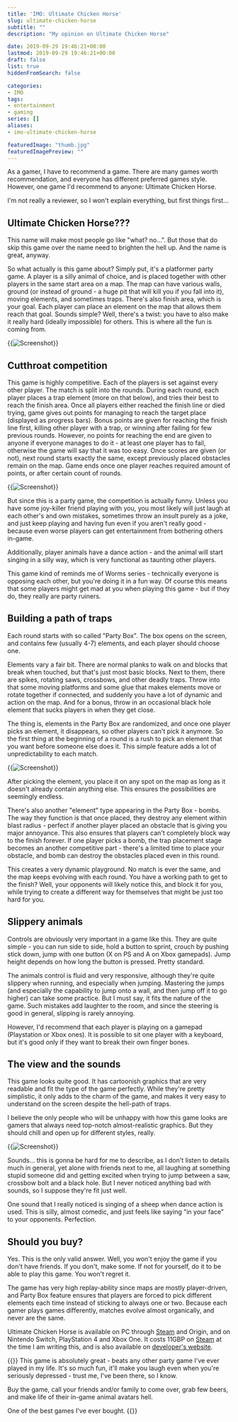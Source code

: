 ```yaml
---
title: 'IMO: Ultimate Chicken Horse'
slug: ultimate-chicken-horse
subtitle: ""
description: "My opinion on Ultimate Chicken Horse"

date: 2019-09-29 19:46:21+00:00
lastmod: 2019-09-29 19:46:21+00:00
draft: false
list: true
hiddenFromSearch: false

categories:
- IMO
tags:
- entertainment
- gaming
series: []
aliases: 
- imo-ultimate-chicken-horse

featuredImage: "thumb.jpg"
featuredImagePreview: ""
---
```


As a gamer, I have to recommend a game. There are many games worth recommendation, and everyone has different preferred games style. However, one game I'd recommend to anyone: Ultimate Chicken Horse.

I'm not really a reviewer, so I won't explain everything, but first things first...

<!--more-->

## Ultimate Chicken Horse???

This name will make most people go like "what? no...". But those that do skip this game over the name need to brighten the hell up. And the name is great, anyway.

So what actually is this game about? Simply put, it's a platformer party game. A player is a silly animal of choice, and is placed together with other players in the same start area on a map. The map can have various walls, ground (or instead of ground - a huge pit that will kill you if you fall into it), moving elements, and sometimes traps. There's also finish area, which is your goal. Each player can place an element on the map that allows them reach that goal. Sounds simple? Well, there's a twist: you have to also make it really hard (ideally impossible) for others. This is where all the fun is coming from.

{{<image src="screenshot1.png" alt="Screenshot" title="Ultimate Chicken Horse" caption="Image source: [Clever Endeavour Games](https://www.cleverendeavourgames.com/ultimate-chicken-horse)">}}
										
		

## Cutthroat competition

This game is highly competitive. Each of the players is set against every other player. The match is split into the rounds. During each round, each player places a trap element (more on that below), and tries their best to reach the finish area. Once all players either reached the finish line or died trying, game gives out points for managing to reach the target place (displayed as progress bars). Bonus points are given for reaching the finish line first, killing other player with a trap, or winning after failing for few previous rounds. However, no points for reaching the end are given to anyone if everyone manages to do it - at least one player has to fail, otherwise the game will say that it was too easy. Once scores are given (or not), next round starts exactly the same, except previously placed obstacles remain on the map. Game ends once one player reaches required amount of points, or after certain count of rounds.
	
{{<image src="screenshot2.jpg" alt="Screenshot" title="Ultimate Chicken Horse" caption="Image source: [Giant Bomb](https://www.giantbomb.com/shows/quick-look-ultimate-chicken-horse/2970-12694)">}}
							
But since this is a party game, the competition is actually funny. Unless you have some joy-killer friend playing with you, you most likely will just laugh at each other's and own mistakes, sometimes throw an insult purely as a joke, and just keep playing and having fun even if you aren't really good - because even worse players can get entertainment from bothering others in-game.

Additionally, player animals have a dance action - and the animal will start singing in a silly way, which is very functional as taunting other players.

This game kind of reminds me of Worms series - technically everyone is opposing each other, but you're doing it in a fun way. Of course this means that some players might get mad at you when playing this game - but if they do, they really are party ruiners.

## Building a path of traps

Each round starts with so called "Party Box". The box opens on the screen, and contains few (usually 4-7) elements, and each player should choose one.

Elements vary a fair bit. There are normal planks to walk on and blocks that break when touched, but that's just most basic blocks. Next to them, there are spikes, rotating saws, crossbows, and other deadly traps. Throw into that some moving platforms and some glue that makes elements move or rotate together if connected, and suddenly you have a lot of dynamic and action on the map. And for a bonus, throw in an occasional black hole element that sucks players in when they get close.

The thing is, elements in the Party Box are randomized, and once one player picks an element, it disappears, so other players can't pick it anymore. So the first thing at the beginning of a round is a rush to pick an element that you want before someone else does it. This simple feature adds a lot of unpredictability to each match.

{{<image src="screenshot3.jpg" alt="Screenshot" title="Ultimate Chicken Horse" caption="Image source: [Plant Powered Gamers](https://plantpoweredgamers.com/2018/07/04/are-you-the-ultimate-chicken-horse-maybe/)">}}

After picking the element, you place it on any spot on the map as long as it doesn't already contain anything else. This ensures the possibilities are seemingly endless.

There's also another "element" type appearing in the Party Box - bombs. The way they function is that once placed, they destroy any element within blast radius - perfect if another player placed an obstacle that is giving you major annoyance. This also ensures that players can't completely block way to the finish forever. If one player picks a bomb, the trap placement stage becomes an another competitive part - there's a limited time to place your obstacle, and bomb can destroy the obstacles placed even in this round.

This creates a very dynamic playground. No match is ever the same, and the map keeps evolving with each round. You have a working path to get to the finish? Well, your opponents will likely notice this, and block it for you, while trying to create a different way for themselves that might be just too hard for you.

## Slippery animals

Controls are obviously very important in a game like this. They are quite simple - you can run side to side, hold a button to sprint, crouch by pushing stick down, jump with one button (X on PS and A on Xbox gamepads). Jump height depends on how long the button is pressed. Pretty standard.

The animals control is fluid and very responsive, although they're quite slippery when running, and especially when jumping. Mastering the jumps (and especially the capability to jump onto a wall, and then jump off it to go higher) can take some practice. But I must say, it fits the nature of the game. Such mistakes add laughter to the room, and since the steering is good in general, slipping is rarely annoying.

However, I'd recommend that each player is playing on a gamepad (Playstation or Xbox ones). It is possible to sit one player with a keyboard, but it's good only if they want to break their own finger bones.

## The view and the sounds

This game looks quite good. It has cartoonish graphics that are very readable and fit the type of the game perfectly. While they're pretty simplistic, it only adds to the charm of the game, and makes it very easy to understand on the screen despite the hell-path of traps.

I believe the only people who will be unhappy with how this game looks are gamers that always need top-notch almost-realistic graphics. But they should chill and open up for different styles, really.

{{<image src="screenshot4.png" alt="Screenshot" title="Ultimate Chicken Horse" caption="Image source: [Clever Endeavour Games](https://www.cleverendeavourgames.com/ultimate-chicken-horse)">}}

Sounds... this is gonna be hard for me to describe, as I don't listen to details much in general, yet alone with friends next to me, all laughing at something stupid someone did and getting excited when trying to jump between a saw, crossbow bolt and a black hole. But I never noticed anything bad with sounds, so I suppose they're fit just well.

One sound that I really noticed is singing of a sheep when dance action is used. This is silly, almost comedic, and just feels like saying "in your face" to your opponents. Perfection.

## Should you buy?

Yes. This is the only valid answer. Well, you won't enjoy the game if you don't have friends. If you don't, make some. If not for yourself, do it to be able to play this game. You won't regret it.

The game has very high replay-ability since maps are mostly player-driven, and Party Box feature ensures that players are forced to pick different elements each time instead of sticking to always one or two. Because each gamer plays games differently, matches evolve almost organically, and never are the same.

Ultimate Chicken Horse is available on PC through [Steam](https://store.steampowered.com/app/386940/Ultimate_Chicken_Horse/) and Origin, and on Nintendo Switch, PlayStation 4 and Xbox One. It costs 11GBP on [Steam](https://store.steampowered.com/app/386940/Ultimate_Chicken_Horse/) at the time I am writing this, and is also available on [developer's website](https://www.cleverendeavourgames.com/ultimate-chicken-horse).

{{<testimonial stars=5 title="My opinion?">}}
This game is absolutely great - beats any other party game I've ever played in my life. It's so much fun, it'll make you laugh even when you're seriously depressed - trust me, I've been there, so I know.

Buy the game, call your friends and/or family to come over, grab few beers, and make life of their in-game animal avatars hell.

One of the best games I've ever bought.
{{</testimonial>}}